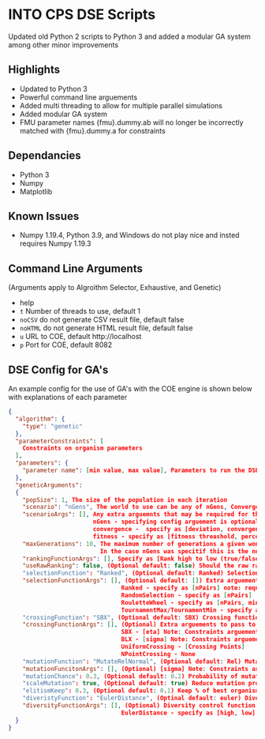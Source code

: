 # INTO CPS DSE Scripts

Updated old Python 2 scripts to Python 3 and added a modular GA system among other minor improvements

## Highlights
- Updated to Python 3
- Powerful command line arguements
- Added multi threading to allow for multiple parallel simulations
- Added modular GA system
- FMU parameter names {fmu}.dummy.ab will no longer be incorrectly matched with {fmu}.dummy.a for constraints

## Dependancies
- Python 3
- Numpy
- Matplotlib

## Known Issues
  - Numpy 1.19.4, Python 3.9, and Windows do not play nice and insted requires Numpy 1.19.3

## Command Line Arguments

(Arguments apply to Algroithm Selector, Exhaustive, and Genetic)

- help
- `t` Number of threads to use, default 1
- `noCSV` do not generate CSV result file, default false
- `noHTML` do not generate HTML result file, default false
- `u` URL to COE, default http://localhost
- `p` Port for COE, default 8082

## DSE Config for GA's

An example config for the use of GA's with the COE engine is shown below with explanations of each parameter 

```json
{
  "algorithm": {
    "type": "genetic"
  },
  "parameterConstraints": [
    Constraints on organism parameters
  ],
  "parameters": {
    "parameter name": [min value, max value], Parameters to run the DSE on with a min and max ragne to create the initial population from 
  },
  "geneticArguments": 
  {
    "popSize": 1, The size of the population in each iteration
    "scenario": "nGens", The world to use can be any of nGens, Convergence, or Fitness
    "scenarioArgs": [], Any extra arguemnts that may be required for the GA world specified in scenario
                        nGens - specifying config arguement is optional
                        convergence -  specify as [deviation, convergence generations]
                        fitness - specify as [fitness threashold, percentage]
    "maxGenerations": 10, The maximum number of generations a given would can run for.
                          In the case nGens was specitif this is the number of generations the world will run for
    "rankingFunctionArgs": [], Specify as [Rank high to low (true/false), Result Key to look for in Objectives.json to use as ranking]
    "useRawRanking": false, (Optional default: false) Should the raw ranking be used
    "selectionFunction": "Ranked", (Optional default: Ranked) Selection function to be used choose from Ranked, RandomSelection, RouletteWheel, or TounamentMax/Min
    "selectionFunctionArgs": [], (Optional default: []) Extra arguements to pass to the selection function
                                Ranked - specify as [nPairs] note: requires useRawRaking = false
                                RandomSelection - specify as [nPairs]
                                RouletteWheel - specify as [nPairs, minimise fitness]
                                TournamentMax/TournamentMin - specify as [nPairs, tounament size]
    "crossingFunction": "SBX", (Optional default: SBX) Crossing function to use choose from SBX, BLX, UniformCrossing, or NPointCrossing
    "crossingFunctionArgs": [], (Optional) Extra arguements to pass to the crossing function
                                SBX - [eta] Note: Constraints arguement is automatically added
                                BLX - [sigma] Note: Constraints arguement is automatically added
                                UniformCrossing - [Crossing Points] 
                                NPointCrossing - None
    "mutationFunction": "MutateRelNormal", (Optional default: Rel) Mutation function to use choose from MutateRelNormal, MutateAbsNormal
    "mutationFuncitonArgs": [], (Optional) [sigma] Note: Constraints are automatically added
    "mutationChance": 0.3, (Optional default: 0.2) Probability of mutation
    "scaleMutation": true, (Optional default: true) Reduce mutation probability as GA runs
    "elitismKeep": 0.3, (Optional default: 0.1) Keep % of best organisms from previous generation
    "diveristyFunction": "EulerDistance", (Optinal default: euler) Diversity control function choose from EulerDistance, or None
    "diversityFunctionArgs": [], (Optional) Diversity control function arguments
                                EulerDistance - specify as [high, low]
  }
}
```